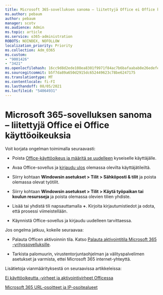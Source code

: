 ```yaml
---
title: Microsoft 365-sovelluksen sanoma – liitettyjä Office ei Office käyttöoikeuksia
ms.author: pebaum
author: pebaum
manager: scotv
ms.audience: Admin
ms.topic: article
ms.service: o365-administration
ROBOTS: NOINDEX, NOFOLLOW
localization_priority: Priority
ms.collection: Adm_O365
ms.custom:
- "9001426"
- "3421"
ms.openlocfilehash: 16cc9d8d2ede108ea8301f9971f84ac7b6bafaabab8e26edefe15acf66783339
ms.sourcegitcommit: b5f7da89a650d2915dc652449623c78be6247175
ms.translationtype: MT
ms.contentlocale: fi-FI
ms.lasthandoff: 08/05/2021
ms.locfileid: "54064931"
---
```

# <a name="microsoft-365-apps-message---couldnt-find-office-licenses-associated"></a>Microsoft 365-sovelluksen sanoma – liitettyjä Office ei Office käyttöoikeuksia

Voit korjata ongelman toimimalla seuraavasti:

- Poista [Office-käyttöoikeus ja määritä se uudelleen](https://docs.microsoft.com/microsoft-365/admin/manage/assign-licenses-to-users) kyseiselle käyttäjälle.

- Avaa Office-sovellus ja [kirjaudu ulos](https://support.office.com/article/sign-out-of-office-5a20dc11-47e9-4b6f-945d-478cb6d92071) olemassa olevilta käyttäjätileiltä.

- Siirry kohtaan **Windowsin asetukset > Tilit > Sähköposti & tilit** ja poista olemassa olevat työtilit.

- Siirry kohtaan **Windowsin asetukset > Tilit > Käytä työpaikan tai koulun resursseja** ja poista olemassa olevien tilien yhdiste.

- Lisää tai yhdistä tili napsauttamalla **+**. Kirjoita kirjautumistiedot ja odota, että prosessi viimeistellään.

- Käynnistä Office-sovellus ja kirjaudu uudelleen tarvittaessa.

Jos ongelma jatkuu, kokeile seuraavaa:

- Palauta Officen aktivoinnin tila. Katso [Palauta aktivointitila Microsoft 365 -yrityssovelluksille](https://docs.microsoft.com/office365/troubleshoot/activation/reset-office-365-proplus-activation-state).

- Tarkista palomuurin, virustentorjuntaohjelman ja välityspalvelimen asetukset ja varmista, ettei Microsoft 365 internet-yhteyttä. 

Lisätietoja vianmäärityksestä on seuraavissa artikkeleissa:

[Ei käyttöoikeutta -virheet ja aktivointivirheet Officessa](https://support.office.com/Article/0d23d3c0-c19c-4b2f-9845-5344fedc4380?wt.mc_id=Alchemy_ClientDIA)

[Microsoft 365 URL-osoitteet ja IP-osoitealueet](https://docs.microsoft.com/office365/enterprise/urls-and-ip-address-ranges)
